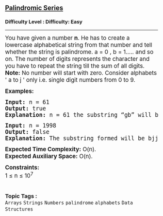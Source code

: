 <h2><a href="https://www.geeksforgeeks.org/problems/palindromic-series5346/1?page=1&category=Arrays&difficulty=Easy&status=unsolved&sortBy=latest">Palindromic Series</a></h2><h3>Difficulty Level : Difficulty: Easy</h3><hr><div class="problems_problem_content__Xm_eO"><p><span style="font-size: 14pt;">You have given a number <strong>n</strong>. He has to create a lowercase alphabetical string from that number and tell whether the string is palindrome. a = 0 , b = 1….. and so on. The number of digits represents the character and you have to repeat the string till the sum of all digits.<br><strong>Note:</strong> No number will start with zero. Consider alphabets ' a to j '&nbsp;only i.e. single digit numbers from 0 to 9.</span></p>
<p><span style="font-size: 14pt;"><strong>Examples:</strong></span></p>
<pre><span style="font-size: 14pt;"><strong>Input:</strong> n = 61
<strong>Output:</strong> true
<strong>Explanation: </strong>n = 61 the substring “gb” will be printed till 7 (6+1) characters i.e. “gbgbgbg” and it is palindrome. return true.
</span></pre>
<pre><span style="font-size: 14pt;"><strong>Input:</strong> n = 1998 <strong>
Output:</strong> false<br><strong>Explanation: </strong>The substring formed will be bjji and repeat 1+9+9+8=27 times.</span></pre>
<p><span style="font-size: 14pt;"><strong>Expected Time Complexity:</strong> O(n).<br><strong>Expected Auxiliary Space:</strong> O(n).</span></p>
<p><span style="font-size: 14pt;"><strong>Constraints:<br></strong></span><span style="font-size: 14pt;">1 ≤ n ≤ 10<sup>7</sup></span></p></div><br><p><span style=font-size:18px><strong>Topic Tags : </strong><br><code>Arrays</code>&nbsp;<code>Strings</code>&nbsp;<code>Numbers</code>&nbsp;<code>palindrome</code>&nbsp;<code>alphabets</code>&nbsp;<code>Data Structures</code>&nbsp;